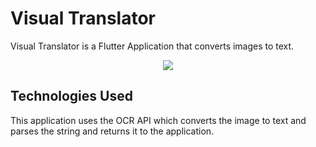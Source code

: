 # Visual Translator

Visual Translator is a Flutter Application that converts images to text.

<p align = "center">
  <img src = "https://media.giphy.com/media/gYc6bbQZa2UF2YeL94/giphy.gif">
</p>


## Technologies Used

This application uses the OCR API which converts the image to text and parses the string and returns it to the application.
